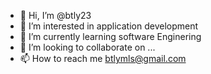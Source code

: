 - 👋 Hi, I’m @btly23
- 👀 I’m interested in application development
- 🌱 I’m currently learning software Enginering
- 💞️ I’m looking to collaborate on ...
- 📫 How to reach me btlymls@gmail.com

<!---
btly23/btly23 is a ✨ special ✨ repository because its `README.md` (this file) appears on your GitHub profile.
You can click the Preview link to take a look at your changes.
--->
